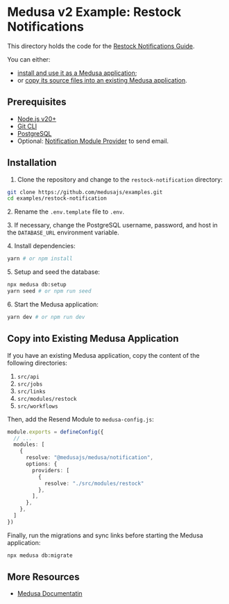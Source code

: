 # Medusa v2 Example: Restock Notifications

This directory holds the code for the [Restock Notifications Guide](https://docs.medusajs.com/resources/recipes/commerce-automation/examples/restock-notifications).

You can either:

- [install and use it as a Medusa application](#installation);
- or [copy its source files into an existing Medusa application](#copy-into-existing-medusa-application).

## Prerequisites

- [Node.js v20+](https://nodejs.org/en/download)
- [Git CLI](https://git-scm.com/downloads)
- [PostgreSQL](https://www.postgresql.org/download/)
- Optional: [Notification Module Provider](https://docs.medusajs.com/resources/architectural-modules/notification) to send email.

## Installation

1. Clone the repository and change to the `restock-notification` directory:

```bash
git clone https://github.com/medusajs/examples.git
cd examples/restock-notification
```

2\. Rename the `.env.template` file to `.env`.

3\. If necessary, change the PostgreSQL username, password, and host in the `DATABASE_URL` environment variable.

4\. Install dependencies:

```bash
yarn # or npm install
```

5\. Setup and seed the database:

```bash
npx medusa db:setup
yarn seed # or npm run seed
```

6\. Start the Medusa application:

```bash
yarn dev # or npm run dev
```

## Copy into Existing Medusa Application

If you have an existing Medusa application, copy the content of the following directories:

1. `src/api`
2. `src/jobs`
3. `src/links`
4. `src/modules/restock`
5. `src/workflows`

Then, add the Resend Module to `medusa-config.js`:

```ts
module.exports = defineConfig({
  // ...
  modules: [
    {
      resolve: "@medusajs/medusa/notification",
      options: {
        providers: [
          {
            resolve: "./src/modules/restock"
          },
        ],
      },
    },
  ]
})
```

Finally, run the migrations and sync links before starting the Medusa application:

```bash
npx medusa db:migrate
```

## More Resources

- [Medusa Documentatin](https://docs.medusajs.com)